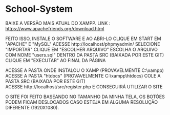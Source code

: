 # School-System

BAIXE A VERSÃO MAIS ATUAL DO XAMPP.
LINK : https://www.apachefriends.org/download.html

FEITO ISSO, INSTALE O SOFTWARE E AO ABRI-LO CLIQUE EM START EM "APACHE" E "MySQL"
ACESSE http://localhost/phpmyadmin/
SELECIONE "IMPORTAR"
CLIQUE EM "ESCOLHER ARQUIVO"
ESCOLHA O ARQUIVO COM NOME "users.sql" DENTRO DA PASTA SRC (BAIXADA POR ESTE GIT)
CLIQUE EM "EXECUTAR" AO FINAL DA PÁGINA

ACESSE A PASTA ONDE INSTALOU O XAMP (PROVAVELMENTE C:\xampp) 
ACESSE A PASTA "htdocs" (PROVAVELMENTE C:\xampp\htdocs)
COLE A PASTA SRC (BAIXADA POR ESTE GIT)  
ACESSE http://localhost/src/register.php E CONSEGUIRÁ UTILIZAR O SITE


O SITE FOI FEITO BASEANDO NO TAMANHO DA MINHA TELA, OS BOTÕES PODEM FICAM DESLOCADOS CASO ESTEJA EM ALGUMA RESOLUÇÃO DIFERENTE (1920X1080).

